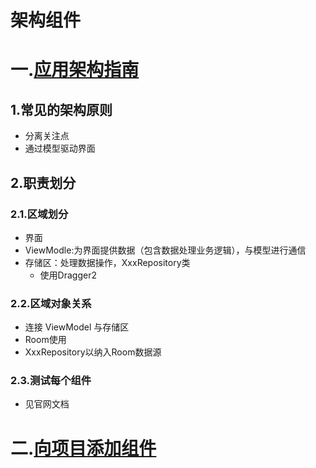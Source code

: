 # 架构组件

# 一.[应用架构指南](https://developer.android.google.cn/jetpack/docs/guide?hl=zh_cn)
## 1.常见的架构原则
+ 分离关注点
+ 通过模型驱动界面

## 2.职责划分

### 2.1.区域划分
+ 界面
+ ViewModle:为界面提供数据（包含数据处理业务逻辑），与模型进行通信
+ 存储区：处理数据操作，XxxRepository类
    + 使用Dragger2

### 2.2.区域对象关系
+ 连接 ViewModel 与存储区
+ Room使用
+ XxxRepository以纳入Room数据源

### 2.3.测试每个组件
+ 见官网文档

# 二.[向项目添加组件](https://developer.android.google.cn/topic/libraries/architecture/adding-components?hl=zh_cn)